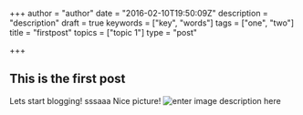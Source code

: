 +++
author = "author"
date = "2016-02-10T19:50:09Z"
description = "description"
draft = true
keywords = ["key", "words"]
tags = ["one", "two"]
title = "firstpost"
topics = ["topic 1"]
type = "post"

+++
## This is the first post
Lets start blogging!
sssaaa
Nice picture!
![enter image description here][1]


  [1]: /images/ss_geektool2_wall-1.jpeg
